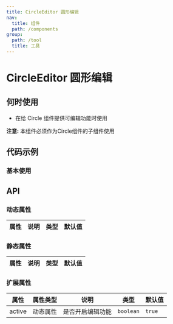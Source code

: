 ```yaml
---
title: CircleEditor 圆形编辑
nav:
  title: 组件
  path: /components
group:
  path: /tool
  title: 工具
---
```


# CircleEditor 圆形编辑

## 何时使用

- 在给 Circle 组件提供可编辑功能时使用

**注意:** 本组件必须作为Circle组件的子组件使用

## 代码示例

### 基本使用

<code src="./demo/demo-01.tsx"></code>

## API

### 动态属性

| 属性 |说明|类型|默认值|
|-----|----|----|----|

### 静态属性

| 属性 |说明|类型|默认值|
|-----|----|----|----|

### 扩展属性

| 属性 | 属性类型 |说明|类型|默认值|
|-----|----|----|----|----|
|active| 动态属性 | 是否开启编辑功能 | `boolean` | `true` |

